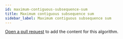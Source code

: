 ```yaml
---
id: maximum-contiguous-subsequence-sum
title: Maximum contiguous subsequence sum
sidebar_label: Maximum contiguous subsequence sum
---
```


[Open a pull request](https://github.com/AllAlgorithms/algorithms/tree/master/docs/maximum-contiguous-subsequence-sum.md) to add the content for this algorithm.